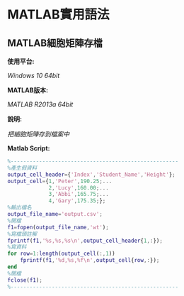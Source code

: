 # MATLAB實用語法
## MATLAB細胞矩陣存檔
**使用平台:**

*Windows 10 64bit*

**MATLAB版本:**

*MATLAB R2013a 64bit*

**說明:**

*把細胞矩陣存到檔案中*

**Matlab Script:**
```matlab
%-----------------------------------------------------
%產生假資料
output_cell_header={'Index','Student_Name','Height'};
output_cell={1,'Peter',190.25;...
             2,'Lucy',160.00;...
             3,'Abbi',165.75;...
             4,'Gary',175.35;};
%輸出檔名
output_file_name='output.csv';
%開檔
f1=fopen(output_file_name,'wt');
%寫檔頭註解
fprintf(f1,'%s,%s,%s\n',output_cell_header{1,:});
%寫資料
for row=1:length(output_cell(:,1))
    fprintf(f1,'%d,%s,%f\n',output_cell{row,:});
end
%關檔
fclose(f1);
%-----------------------------------------------------
```
